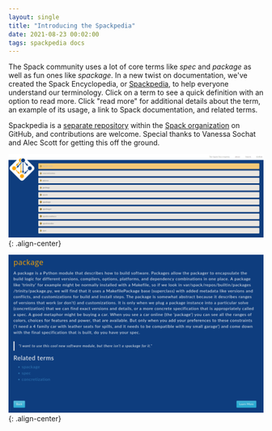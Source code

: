 ```yaml
---
layout: single
title: "Introducing the Spackpedia"
date: 2021-08-23 00:02:00
tags: spackpedia docs
---
```


The Spack community uses a lot of core terms like *spec* and *package* as well as fun ones like *spackage*. In a new twist on documentation, we've created the Spack Encyclopedia, or [Spackpedia](https://spack.github.io/spackpedia/), to help everyone understand our terminology. Click on a term to see a quick definition with an option to read more. Click "read more" for additional details about the term, an example of its usage, a link to Spack documentation, and related terms.

Spackpedia is a [separate repository](https://github.com/spack/spackpedia) within the [Spack organization](https://github.com/spack) on GitHub, and contributions are welcome. Special thanks to Vanessa Sochat and Alec Scott for getting this off the ground.

![screen shot of the definition for package](/assets/images/spackpedia-home.PNG){: .align-center}

![screen shot of the definition for package](/assets/images/spackpedia-package.PNG){: .align-center}
